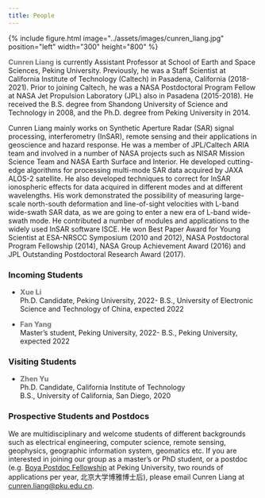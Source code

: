 ```yaml
---
title: People
---
```


{% include figure.html image="../assets/images/cunren_liang.jpg" position="left" width="300" height="800" %}


<span style="color:Gray; font-weight: 800">Cunren Liang</span> is currently Assistant Professor at School of Earth and Space Sciences, Peking University. Previously, he was a Staff Scientist at California Institute of Technology (Caltech) in Pasadena, California (2018-2021). Prior to joining Caltech, he was a NASA Postdoctoral Program Fellow at NASA Jet Propulsion Laboratory (JPL) also in Pasadena (2015-2018). He received the B.S. degree from Shandong University of Science and Technology in 2008, and the Ph.D. degree from Peking University in 2014.

Cunren Liang mainly works on Synthetic Aperture Radar (SAR) signal processing, interferometry (InSAR), remote sensing and their applications in geoscience and hazard response. He was a member of JPL/Caltech ARIA team and involved in a number of NASA projects such as NISAR Mission Science Team and NASA Earth Surface and Interior. He developed cutting-edge algorithms for processing multi-mode SAR data acquired by JAXA ALOS-2 satellite. He also developed techniques to correct for InSAR ionospheric effects for data acquired in different modes and at different wavelengths. His work demonstrated the possibility of measuring large-scale north-south deformation and line-of-sight velocities with L-band wide-swath SAR data, as we are going to enter a new era of L-band wide-swath mode. He contributed a number of modules and applications to the widely used InSAR software ISCE. He won Best Paper Award for Young Scientist at ESA-NRSCC Symposium (2010 and 2012), NASA Postdoctoral Program Fellowship (2014), NASA Group Achievement Award (2016) and JPL Outstanding Postdoctoral Research Award (2017).


### Incoming Students
* <span style="color:Gray; font-weight: 800">Xue Li</span>  
Ph.D. Candidate, Peking University, 2022-
B.S., University of Electronic Science and Technology of China, expected 2022

* <span style="color:Gray; font-weight: 800">Fan Yang</span>  
Master’s student, Peking University, 2022-
B.S., Peking University, expected 2022


### Visiting Students
* <span style="color:Gray; font-weight: 800">Zhen Yu</span>  
Ph.D. Candidate, California Institute of Technology  
B.S., University of California, San Diego, 2020


### Prospective Students and Postdocs
We are multidisciplinary and welcome students of different backgrounds such as electrical engineering, computer science, remote sensing, geophysics, geographic information system, geomatics etc. If you are interested in joining our group as a master’s or PhD student, or a postdoc (e.g. [Boya Postdoc Fellowship](https://the-updates.com/boya-postdoctoral-fellowship-peking-university-china-2021/) at Peking University, two rounds of applications per year, 北京大学博雅博士后), please email Cunren Liang at cunren.liang@pku.edu.cn.
